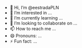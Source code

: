 - 👋 Hi, I’m @eestradaPLN
- 👀 I’m interested in ...
- 🌱 I’m currently learning ...
- 💞️ I’m looking to collaborate on ...
- 📫 How to reach me ...
- 😄 Pronouns: ...
- ⚡ Fun fact: ...

<!---
eestradaPLN/eestradaPLN is a ✨ special ✨ repository because its `README.md` (this file) appears on your GitHub profile.
You can click the Preview link to take a look at your changes.
--->
